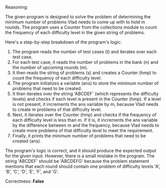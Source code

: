 Reasoning:

The given program is designed to solve the problem of determining the minimum number of problems Vlad needs to come up with to hold m rounds. The program uses a Counter from the collections module to count the frequency of each difficulty level in the given string of problems.

Here's a step-by-step breakdown of the program's logic:

1. The program reads the number of test cases (t) and iterates over each test case.
2. For each test case, it reads the number of problems in the bank (n) and the number of upcoming rounds (m).
3. It then reads the string of problems (s) and creates a Counter (hmp) to count the frequency of each difficulty level.
4. The program initializes a variable (ans) to store the minimum number of problems that need to be created.
5. It then iterates over the string 'ABCDEF' (which represents the difficulty levels) and checks if each level is present in the Counter (hmp). If a level is not present, it increments the ans variable by m, because Vlad needs to create m problems of that difficulty level.
6. Next, it iterates over the Counter (hmp) and checks if the frequency of each difficulty level is less than m. If it is, it increments the ans variable by the difference between m and the frequency, because Vlad needs to create more problems of that difficulty level to meet the requirement.
7. Finally, it prints the minimum number of problems that need to be created (ans).

The program's logic is correct, and it should produce the expected output for the given input. However, there is a small mistake in the program. The string 'ABCDEF' should be 'ABCDEFG' because the problem statement mentions that each round should contain one problem of difficulty levels 'A', 'B', 'C', 'D', 'E', 'F', and 'G'.

Correctness: **False**